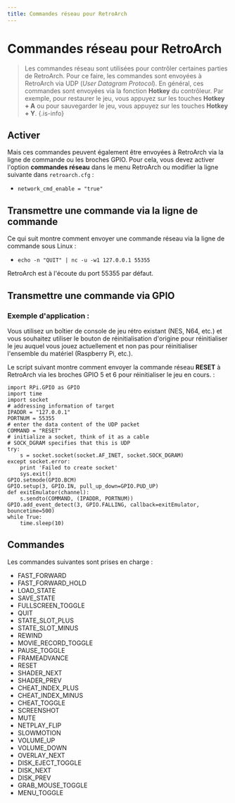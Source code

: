 ```yaml
---
title: Commandes réseau pour RetroArch
---
```


# Commandes réseau pour RetroArch


>Les commandes réseau sont utilisées pour contrôler certaines parties de RetroArch. Pour ce faire, les commandes sont envoyées à RetroArch via UDP \(_User Datagram Protocol_\). En général, ces commandes sont envoyées via la fonction **Hotkey** du contrôleur. Par exemple, pour restaurer le jeu, vous appuyez sur les touches **Hotkey + A** ou pour sauvegarder le jeu, vous appuyez sur les touches **Hotkey + Y**.
{.is-info}

## Activer <a id="enable"></a>

Mais ces commandes peuvent également être envoyées à RetroArch via la ligne de commande ou les broches GPIO. Pour cela, vous devez activer l'option **commandes réseau** dans le menu RetroArch ou modifier la ligne suivante dans `retroarch.cfg` :

* `network_cmd_enable = "true"`

## Transmettre une commande via la ligne de commande <a id="send-a-command-via-the-command-line"></a>

Ce qui suit montre comment envoyer une commande réseau via la ligne de commande sous Linux :

* `echo -n "QUIT" | nc -u -w1 127.0.0.1 55355`

RetroArch est à l'écoute du port 55355 par défaut.

## Transmettre une commande via GPIO <a id="send-a-command-via-gpio"></a>

### Exemple d'application : <a id="application-example"></a>

Vous utilisez un boîtier de console de jeu rétro existant \(NES, N64, etc.\) et vous souhaitez utiliser le bouton de réinitialisation d'origine pour réinitialiser le jeu auquel vous jouez actuellement et non pas pour réinitialiser l'ensemble du matériel \(Raspberry Pi, etc.\).

Le script suivant montre comment envoyer la commande réseau **RESET** à RetroArch via les broches GPIO 5 et 6 pour réinitialiser le jeu en cours. :

```text
import RPi.GPIO as GPIO  
import time  
import socket  
# addressing information of target  
IPADDR = "127.0.0.1"  
PORTNUM = 55355  
# enter the data content of the UDP packet  
COMMAND = "RESET"  
# initialize a socket, think of it as a cable  
# SOCK_DGRAM specifies that this is UDP  
try:  
    s = socket.socket(socket.AF_INET, socket.SOCK_DGRAM)  
except socket.error:  
    print 'Failed to create socket'  
    sys.exit()  
GPIO.setmode(GPIO.BCM)  
GPIO.setup(3, GPIO.IN, pull_up_down=GPIO.PUD_UP)  
def exitEmulator(channel):  
    s.sendto(COMMAND, (IPADDR, PORTNUM))  
GPIO.add_event_detect(3, GPIO.FALLING, callback=exitEmulator, bouncetime=500)  
while True:  
    time.sleep(10)  
```

## Commandes <a id="commands"></a>

Les commandes suivantes sont prises en charge :

* FAST\_FORWARD
* FAST\_FORWARD\_HOLD
* LOAD\_STATE
* SAVE\_STATE
* FULLSCREEN\_TOGGLE
* QUIT
* STATE\_SLOT\_PLUS
* STATE\_SLOT\_MINUS
* REWIND
* MOVIE\_RECORD\_TOGGLE
* PAUSE\_TOGGLE
* FRAMEADVANCE
* RESET
* SHADER\_NEXT
* SHADER\_PREV
* CHEAT\_INDEX\_PLUS
* CHEAT\_INDEX\_MINUS
* CHEAT\_TOGGLE
* SCREENSHOT
* MUTE
* NETPLAY\_FLIP
* SLOWMOTION
* VOLUME\_UP
* VOLUME\_DOWN
* OVERLAY\_NEXT
* DISK\_EJECT\_TOGGLE
* DISK\_NEXT
* DISK\_PREV
* GRAB\_MOUSE\_TOGGLE
* MENU\_TOGGLE

